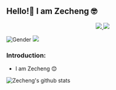 ## Hello!👋 I am Zecheng 🤓

<p align='center'>
	<a href="https://www.linkedin.com/in/zechengzhang">
		<img src="https://img.shields.io/badge/linkedin-%230077B5.svg?&style=for-the-badge&logo=linkedin&logoColor=white"/>
	</a>
	<a href="https://github.com/zechengz">
		<img src="https://img.shields.io/badge/github-%23252A2E.svg?&style=for-the-badge&logo=github&logoColor=white"/>
	</a>
</p>

![Gender](https://img.shields.io/badge/gender-%F0%9F%A4%B5-lightgrey) ![](https://visitor-badge.glitch.me/badge?page_id=github.com/zechengz)

### Introduction:

* I am Zecheng 😊

![Zecheng's github stats](https://github-readme-stats.vercel.app/api?username=zechengz&show_icons=true&theme=merko)
